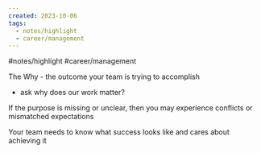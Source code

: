 ```yaml
---
created: 2023-10-06
tags:
  - notes/highlight
  - career/management
---
```

#notes/highlight #career/management 

The Why - the outcome your team is trying to accomplish

- ask why does our work matter?

If the purpose is missing or unclear, then you may experience conflicts or mismatched expectations

Your team needs to know what success looks like and cares about achieving it